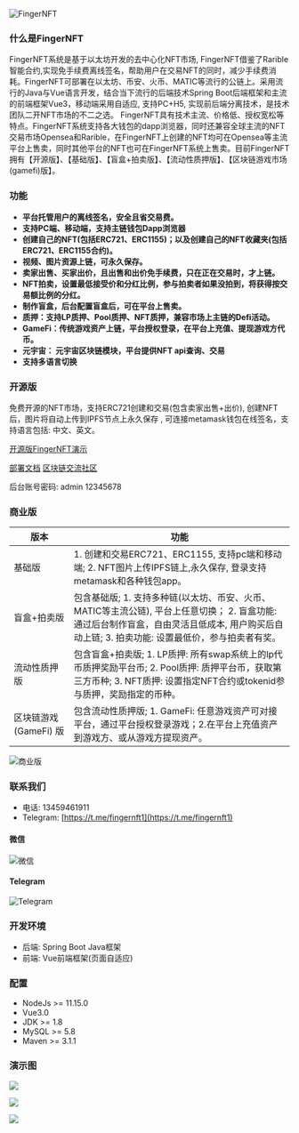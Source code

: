 ![FingerNFT](https://cdn.fingerchar.com/images/logo.jpg)

### 什么是FingerNFT
FingerNFT系统是基于以太坊开发的去中心化NFT市场, FingerNFT借鉴了Rarible智能合约,实现免手续费离线签名，帮助用户在交易NFT的同时，减少手续费消耗。FingerNFT可部署在以太坊、币安、火币、MATIC等流行的公链上。采用流行的Java与Vue语言开发，结合当下流行的后端技术Spring Boot后端框架和主流的前端框架Vue3，移动端采用自适应, 支持PC+H5, 实现前后端分离技术，是技术团队二开NFT市场的不二之选。
FingerNFT具有技术主流、价格低、授权宽松等特点。FingerNFT系统支持各大钱包的dapp浏览器，同时还兼容全球主流的NFT交易市场Opensea和Rarible，在FingerNFT上创建的NFT均可在Opensea等主流平台上售卖，同时其他平台的NFT也可在FingerNFT系统上售卖。目前FingerNFT拥有【开源版】、【基础版】、【盲盒+拍卖版】、【流动性质押版】、【区块链游戏市场(gamefi)版】。

### 功能

- **平台托管用户的离线签名，安全且省交易费。**
- **支持PC端、移动端，支持主链钱包Dapp浏览器**
- **创建自己的NFT(包括ERC721、ERC1155)；以及创建自己的NFT收藏夹(包括ERC721、ERC1155合约)。**
- **视频、图片资源上链，可永久保存。**
- **卖家出售、买家出价，且出售和出价免手续费，只在正在交易时，才上链。**
- **NFT拍卖，设置最低接受价和分红比例，参与拍卖者如果没拍到，将获得按交易额比例的分红。**
- **制作盲盒，后台配置盲盒后，可在平台上售卖。**
- **质押：支持LP质押、Pool质押、NFT质押，兼容市场上主链的Defi活动。**
- **GameFi：传统游戏资产上链，平台授权登录，在平台上充值、提现游戏方代币。**
- **元宇宙： 元宇宙区块链模块，平台提供NFT api查询、交易**
- **支持多语言切换**


### 开源版

免费开源的NFT市场，支持ERC721创建和交易(包含卖家出售+出价),  创建NFT后，图片将自动上传到IPFS节点上永久保存 , 可连接metamask钱包在线签名，支持语言包括: 中文、英文。

[开源版FingerNFT演示](https://fingernft.fingerchar.com)

[部署文档](https://fingernft-doc.fingerchar.com/)
[区块链交流社区](https://www.chainpip.com)

后台账号密码:
admin  12345678

### 商业版


|  版本   |  功能  |  
|---|---|
|  基础版  |  1. 创建和交易ERC721、ERC1155, 支持pc端和移动端;  2. NFT图片上传IPFS链上,永久保存, 登录支持metamask和各种钱包app。   |
|  盲盒+拍卖版  |  包含基础版; 1. 支持多种链(以太坊、币安、火币、MATIC等主流公链), 平台上任意切换； 2. 盲盒功能: 通过后台制作盲盒，自由灵活且低成本, 用户购买后自动上链;  3. 拍卖功能: 设置最低价，参与拍卖者有奖。  |
| 流动性质押版 | 包含盲盒+拍卖版; 1. LP质押: 所有swap系统上的lp代币质押奖励平台币; 2. Pool质押: 质押平台币，获取第三方币种;  3. NFT质押: 设置指定NFT合约或tokenid参与质押，奖励指定的币种。 |
| 区块链游戏(GameFi) 版| 包含流动性质押版; 1. GameFi: 任意游戏资产可对接平台，通过平台授权登录游戏；2.在平台上充值资产到游戏方、或从游戏方提现资产。 |

![商业版](https://cdn.fingerchar.com/images/versions.png)

### 联系我们
* 电话: 13459461911
* Telegram: [https://t.me/fingernft1](https://t.me/fingernft1)


#### 微信

![微信](https://cdn.fingerchar.com/images/customer.png)

#### Telegram

![Telegram](https://cdn.fingerchar.com/images/telegram.png)

### 开发环境
- 后端: Spring Boot Java框架
- 前端: Vue前端框架(页面自适应)


### 配置
* NodeJs >= 11.15.0
* Vue3.0
* JDK >= 1.8
* MySQL >= 5.8
* Maven >= 3.1.1

### 演示图
![](https://cdn.fingerchar.com/images/show1.png)

![](https://cdn.fingerchar.com/images/show2.png)

![](https://cdn.fingerchar.com/images/show3.png)



